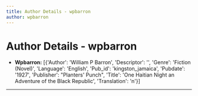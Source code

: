 ```yaml
---
title: Author Details - wpbarron
author: wpbarron
---
```


# Author Details - wpbarron

<ul>
    <li><strong>Wpbarron:</strong> [{'Author': 'William P Barron', 'Descriptor': '', 'Genre': 'Fiction (Novel)', 'Language': 'English', 'Pub_id': 'kingston_jamaica', 'Pubdate': '1927', 'Publisher': "Planters' Punch", 'Title': 'One Haitian Night an Adventure of the Black Republic', 'Translation': 'n'}]</li>
</ul>
<hr>